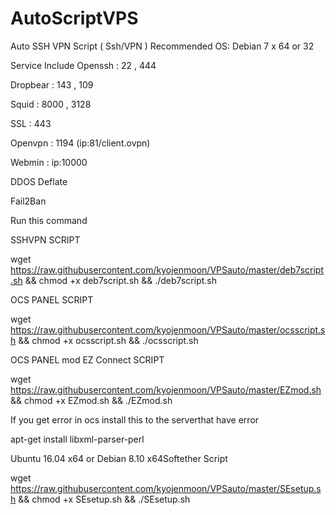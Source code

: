 # AutoScriptVPS

Auto SSH VPN Script ( Ssh/VPN )
Recommended OS: Debian 7 x 64 or 32

Service Include
Openssh : 22 , 444

Dropbear : 143 , 109

Squid : 8000 , 3128

SSL : 443

Openvpn : 1194 (ip:81/client.ovpn)

Webmin : ip:10000

DDOS Deflate

Fail2Ban

Run this command

SSHVPN SCRIPT

wget https://raw.githubusercontent.com/kyojenmoon/VPSauto/master/deb7script.sh && chmod +x deb7script.sh && ./deb7script.sh

OCS PANEL SCRIPT

wget https://raw.githubusercontent.com/kyojenmoon/VPSauto/master/ocsscript.sh && chmod +x ocsscript.sh && ./ocsscript.sh

OCS PANEL mod EZ Connect SCRIPT

wget https://raw.githubusercontent.com/kyojenmoon/VPSauto/master/EZmod.sh && chmod +x EZmod.sh && ./EZmod.sh

If you get error in ocs install this to the serverthat have error

apt-get install libxml-parser-perl

Ubuntu 16.04 x64 or Debian 8.10 x64Softether Script

wget https://raw.githubusercontent.com/kyojenmoon/VPSauto/master/SEsetup.sh && chmod +x SEsetup.sh && ./SEsetup.sh
